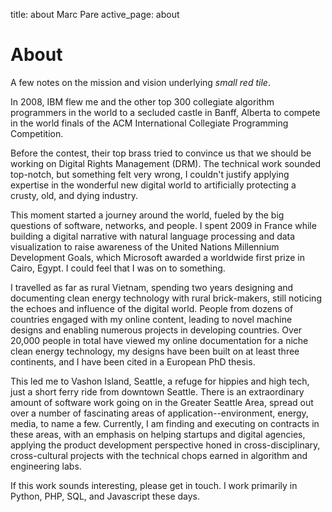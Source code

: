 title: about Marc Pare
active_page: about

About
=====

A few notes on the mission and vision underlying _small red tile_.

In 2008, IBM flew me and the other top 300 collegiate algorithm programmers in the world to a secluded castle in Banff, Alberta to compete in the world finals of the ACM International Collegiate Programming Competition.

Before the contest, their top brass tried to convince us that we should be working on Digital Rights Management (DRM). The technical work sounded top-notch, but something felt very wrong, I couldn't justify applying expertise in the wonderful new digital world to artificially protecting a crusty, old, and dying industry.

This moment started a journey around the world, fueled by the big questions of software, networks, and people. I spent 2009 in France while building a digital narrative with natural language processing and data visualization to raise awareness of the United Nations Millennium Development Goals, which Microsoft awarded a worldwide first prize in Cairo, Egypt. I could feel that I was on to something.
  
I travelled as far as rural Vietnam, spending two years designing and documenting clean energy technology with rural brick-makers, still noticing the echoes and influence of the digital world. People from dozens of countries engaged with my online content, leading to novel machine designs and enabling numerous projects in developing countries. Over 20,000 people in total have viewed my online documentation for a niche clean energy technology, my designs have been built on at least three continents, and I have been cited in a European PhD thesis.

This led me to Vashon Island, Seattle, a refuge for hippies and high tech, just a short ferry ride from downtown Seattle. There is an extraordinary amount of software work going on in the Greater Seattle Area, spread out over a number of fascinating areas of application--environment, energy, media, to name a few. Currently, I am finding and executing on contracts in these areas, with an emphasis on helping startups and digital agencies, applying the product development perspective honed in cross-disciplinary, cross-cultural projects with the technical chops earned in algorithm and engineering labs.

If this work sounds interesting, please get in touch. I work primarily in Python, PHP, SQL, and Javascript these days.